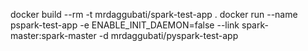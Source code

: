 docker build --rm -t mrdaggubati/spark-test-app .
docker run --name pspark-test-app -e ENABLE_INIT_DAEMON=false --link spark-master:spark-master -d mrdaggubati/pyspark-test-app
